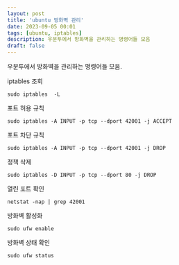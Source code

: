 ```yaml
---
layout: post
title: 'ubuntu 방화벽 관리'
date: 2023-09-05 00:01
tags: [ubuntu, iptables]
description: 우분투에서 방화벽을 관리하는 명령어들 모음
draft: false
---
```


우분투에서 방화벽을 관리하는 명령어들 모음.


iptables 조회
```
sudo iptables  -L
```

포트 허용 규칙
```
sudo iptables -A INPUT -p tcp --dport 42001 -j ACCEPT
```


포트 차단 규칙
```
sudo iptables -A INPUT -p tcp --dport 42001 -j DROP
```


정책 삭제
```
sudo iptables -D INPUT -p tcp --dport 80 -j DROP
```


열린 포트 확인
```
netstat -nap | grep 42001
```


방화벽 활성화
```
sudo ufw enable
```

방화벽 상태 확인
```
sudo ufw status
```
